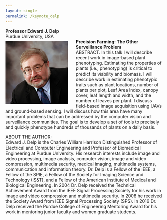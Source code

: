 ```yaml
---
layout: single
permalink: /keynote_delp
---
```

**Professor Edward J. Delp**<br/>
Purdue University, USA<br/>
<img src="/assets/images/edward_delp.jpg" style="float:left;padding-right:25px;padding-top:7px;max-width:200px" alt="Professor Edward Delp"/>
<b>Precision Farming: The Other Surveillance Problem</b><br/>
ABSTRACT. In this talk I will describe recent work in image-based plant phenotyping. Estimating the properties of plants (i.e., phenotyping) is critical to predict its viability and biomass. I will describe work in estimating phenotypic traits such as plant locations, number of plants per plot, Leaf Area Index, canopy cover, leaf length and width, and the 
number of leaves per plant. I discuss field-based image acquisition using UAVs and ground-based sensing. I will discuss how this area have many important problems that can be addressed by the computer vision and surveillance communities. The goal is to develop a set of tools to precisely and quickly phenotype hundreds of thousands of plants on a daily basis.

ABOUT THE AUTHOR:<br/>
Edward J. Delp is the Charles William Harrison Distinguished Professor of Electrical and Computer Engineering and Professor of Biomedical Engineering at Purdue University. His research interests include image and video processing, image analysis, computer vision, image and video compression, multimedia security, medical imaging, multimedia systems, communication and information theory. Dr. Delp is a Fellow of the IEEE, a Fellow of the SPIE, a Fellow of the Society for Imaging Science and Technology (IS&T), and a Fellow of the American Institute of Medical and Biological Engineering. In 2004 Dr. Delp received the Technical Achievement Award from the IEEE Signal Processing Society for his work in image and video compression and multimedia security. In 2008 he received the Society Award from IEEE Signal Processing Society (SPS). In 2016 Dr. Delp received the Purdue College of Engineering Mentoring Award for his work in mentoring junior faculty and women graduate students.<br/><br/>

